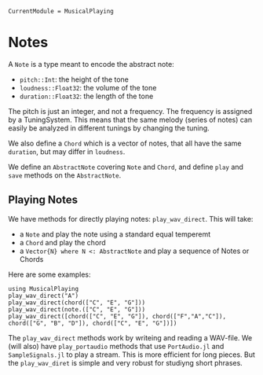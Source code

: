```@meta
CurrentModule = MusicalPlaying
```

# Notes
A `Note` is a type meant to encode the abstract note:

* `pitch::Int`: the height of the tone
* `loudness::Float32`: the volume of the tone
* `duration::Float32`: the length of the tone

The pitch is just an integer, and not a frequency.
The frequency is assigned by a TuningSystem.
This means that the same melody (series of notes) can easily be analyzed in different tunings by changing the tuning.

We also define a `Chord` which is a vector of notes, that all have the same `duration`, but may differ in `loudness`.

We define an `AbstractNote` covering `Note` and `Chord`, and define `play` and `save` methods on the `AbstractNote`. 

## Playing Notes
We have methods for directly playing notes: `play_wav_direct`. 
This will take:

* a `Note` and play the note using a standard equal temperemt
* a `Chord` and play the chord
* a `Vector{N} where N <: AbstractNote` and play a sequence of Notes or Chords

Here are some examples:

``` 
using MusicalPlaying
play_wav_direct("A")
play_wav_direct(chord(["C", "E", "G"]))
play_wav_direct(note.(["C", "E", "G"]))
play_wav_direct([chord(["C", "E", "G"]), chord(["F","A","C"]), chord(["G", "B", "D"]), chord(["C", "E", "G"])])
```

The `play_wav_direct` methods work by writeing and reading a WAV-file. 
We (will also) have `play_portaudio` methods that use `PortAudio.jl` and `SampleSignals.jl` to play a stream. 
This is more efficient for long pieces.
But the `play_wav_diret` is simple and very robust for studiyng short phrases.

